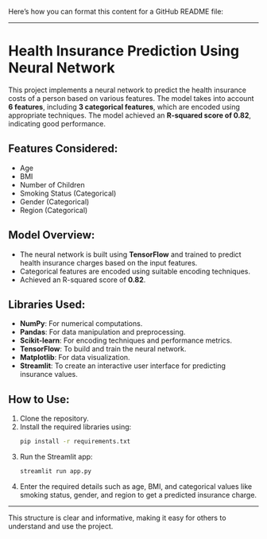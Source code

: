 Here’s how you can format this content for a GitHub README file:

---

# Health Insurance Prediction Using Neural Network

This project implements a neural network to predict the health insurance costs of a person based on various features. The model takes into account **6 features**, including **3 categorical features**, which are encoded using appropriate techniques. The model achieved an **R-squared score of 0.82**, indicating good performance.

## Features Considered:
- Age
- BMI
- Number of Children
- Smoking Status (Categorical)
- Gender (Categorical)
- Region (Categorical)

## Model Overview:
- The neural network is built using **TensorFlow** and trained to predict health insurance charges based on the input features.
- Categorical features are encoded using suitable encoding techniques.
- Achieved an R-squared score of **0.82**.

## Libraries Used:
- **NumPy**: For numerical computations.
- **Pandas**: For data manipulation and preprocessing.
- **Scikit-learn**: For encoding techniques and performance metrics.
- **TensorFlow**: To build and train the neural network.
- **Matplotlib**: For data visualization.
- **Streamlit**: To create an interactive user interface for predicting insurance values.

## How to Use:
1. Clone the repository.
2. Install the required libraries using:
   ```bash
   pip install -r requirements.txt
   ```
3. Run the Streamlit app:
   ```bash
   streamlit run app.py
   ```
4. Enter the required details such as age, BMI, and categorical values like smoking status, gender, and region to get a predicted insurance charge.

---

This structure is clear and informative, making it easy for others to understand and use the project.
